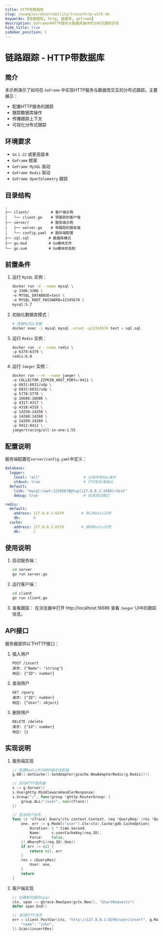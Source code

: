 ```yaml
---
title: HTTP带数据库
slug: /examples/observability/trace/http-with-db
keywords: [链路跟踪, http, 数据库, goframe]
description: GoFrame中HTTP服务与数据库操作的分布式跟踪实现
hide_title: true
sidebar_position: 1
---
```


# 链路跟踪 - HTTP带数据库

## 简介

本示例演示了如何在 `GoFrame` 中实现HTTP服务与数据库交互的分布式跟踪。主要展示：
- 配置HTTP服务的跟踪
- 跟踪数据库操作
- 传播跟踪上下文
- 可视化分布式跟踪

## 环境要求

- `Go` `1.22` 或更高版本
- `GoFrame` 框架
- `GoFrame MySQL` 驱动
- `GoFrame Redis` 驱动
- `GoFrame OpenTelemetry` 跟踪

## 目录结构

```text
.
├── client/          # 客户端示例
│   └── client.go    # 带跟踪的客户端
├── server/          # 服务端示例
│   ├── server.go    # 带跟踪的服务端
│   └── config.yaml  # 服务端配置
├── sql.sql         # 数据库模式
├── go.mod          # Go模块文件
└── go.sum          # Go模块校验和
```



## 前置条件

1. 运行 `MySQL` 实例：
   ```bash
   docker run -d --name mysql \
   -p 3306:3306 \
   -e MYSQL_DATABASE=test \
   -e MYSQL_ROOT_PASSWORD=12345678 \
   mysql:5.7
   ```

2. 初始化数据库模式：
   ```bash
   # 连接MySQL容器
   docker exec -i mysql mysql -uroot -p12345678 test < sql.sql
   ```

3. 运行 `Redis` 实例：
   ```bash
   docker run -d --name redis \
   -p 6379:6379 \
   redis:6.0
   ```

4. 运行 `Jaeger` 实例：
   ```bash
   docker run --rm --name jaeger \
   -e COLLECTOR_ZIPKIN_HOST_PORT=:9411 \
   -p 6831:6831/udp \
   -p 6832:6832/udp \
   -p 5778:5778 \
   -p 16686:16686 \
   -p 4317:4317 \
   -p 4318:4318 \
   -p 14250:14250 \
   -p 14268:14268 \
   -p 14269:14269 \
   -p 9411:9411 \
   jaegertracing/all-in-one:1.55
   ```

## 配置说明

服务端配置在`server/config.yaml`中定义：

```yaml
database:
  logger:
    level: "all"                    # 记录所有SQL操作
    stdout: true                    # 打印到标准输出
  default:
    link: "mysql:root:12345678@tcp(127.0.0.1:3306)/test"
    debug: true                     # 启用调试模式

redis:
  default:
    address: 127.0.0.1:6379        # 默认Redis实例
    db:      0
  cache:
    address: 127.0.0.1:6379        # 缓存Redis实例
    db:      1
```

## 使用说明

1. 启动服务端：
   ```bash
   cd server
   go run server.go
   ```

2. 运行客户端：
   ```bash
   cd client
   go run client.go
   ```

3. 查看跟踪：
   在浏览器中打开 http://localhost:16686 查看 `Jaeger` UI中的跟踪信息。

## API接口

服务器提供以下HTTP接口：

1. 插入用户
   ```text
   POST /insert
   请求: {"Name": "string"}
   响应: {"ID": number}
   ```

2. 查询用户
   ```text
   GET /query
   请求: {"ID": number}
   响应: {"User": object}
   ```

3. 删除用户
   ```text
   DELETE /delete
   请求: {"Id": number}
   响应: {}
   ```

## 实现说明

1. 服务端实现
   ```go
   // 配置Redis作为ORM缓存适配器
   g.DB().GetCache().SetAdapter(gcache.NewAdapterRedis(g.Redis()))

   // 启动HTTP服务器
   s := g.Server()
   s.Use(ghttp.MiddlewareHandlerResponse)
   s.Group("/", func(group *ghttp.RouterGroup) {
       group.ALL("/user", new(cTrace))
   })

   // 查询用户信息
   func (c *cTrace) Query(ctx context.Context, req *QueryReq) (res *QueryRes, err error) {
       one, err := g.Model("user").Ctx(ctx).Cache(gdb.CacheOption{
           Duration: 5 * time.Second,
           Name:     c.userCacheKey(req.ID),
           Force:    false,
       }).WherePri(req.ID).One()
       if err != nil {
           return nil, err
       }
       res = &QueryRes{
           User: one,
       }
       return
   }
   ```

2. 客户端实现
   ```go
   // 创建新的跟踪span
   ctx, span := gtrace.NewSpan(gctx.New(), "StartRequests")
   defer span.End()

   // 发送HTTP请求
   err = client.PostVar(ctx, "http://127.0.0.1:8199/user/insert", g.Map{
       "name": "john",
   }).Scan(&insertRes)
   ```
